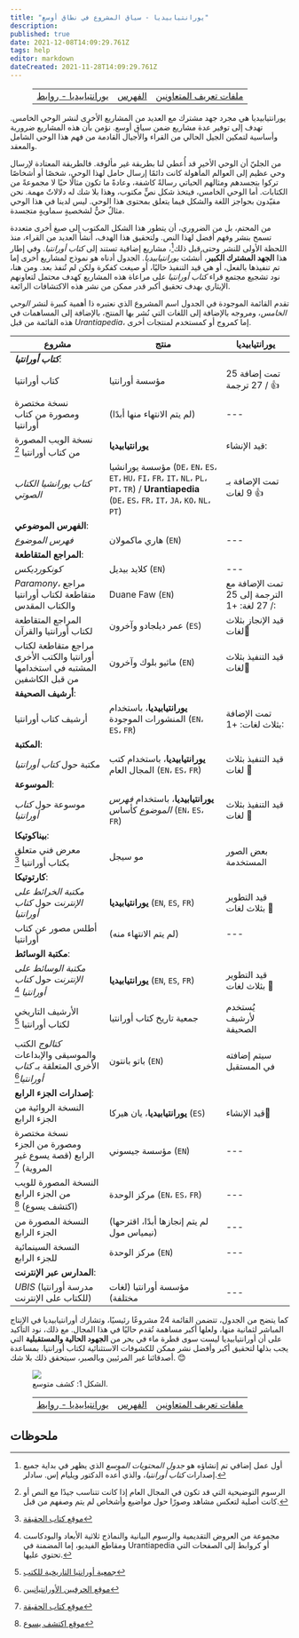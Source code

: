```yaml
---
title: "يورانتيابيديا - سياق المشروع في نطاق أوسع"
description: 
published: true
date: 2021-12-08T14:09:29.761Z
tags: help
editor: markdown
dateCreated: 2021-11-28T14:09:29.761Z
---
```


<figure class="table chapter-navigator">
  <table>
    <tbody>
      <tr>
        <td><a href="/ar/help/links">يورانتيابيديا - روابط</a></td>
        <td><a href="/ar/help">الفهرس</a></td>
        <td><a href="/ar/help/roles">ملفات تعريف المتعاونين</a></td>
      </tr>
    </tbody>
  </table>
</figure>

يورانتيابيديا هي مجرد جهد مشترك مع العديد من المشاريع الأخرى لنشر الوحي الخامس. تهدف إلى توفير عدة مشاريع ضمن سياق أوسع. نؤمن بأن هذه المشاريع ضرورية وأساسية لتمكين الجيل الحالي من القراء والأجيال القادمة من فهم هذا الوحي الشامل والمعقد.

من الجليّ أن الوحي الأخير قد أُعطي لنا بطريقة غير مألوفة. فالطريقة المعتادة لإرسال وحي عظيم إلى العوالم المأهولة كانت دائمًا إرسال حامل لهذا الوحي، شخصًا أو أشخاصًا تركوا بتجسدهم ومثالهم الحياتي رسالةً كاشفة، وعادةً ما تكون مثالًا حيًا لا مجموعةً من الكتابات. أما الوحي الخامس، فيتخذ شكل نصٍّ مكتوب، وهذا بلا شك له دلالاتٌ مهمة. نحن مقيّدون بحواجز اللغة والشكل فيما يتعلق بمحتوى هذا الوحي. ليس لدينا في هذا الوحي مثالٌ حيٌّ لشخصيةٍ سماويةٍ متجسدة.

من المحتم، بل من الضروري، أن يتطور هذا الشكل المكتوب إلى صيغ أخرى متعددة تسمح بنشر وفهم أفضل لهذا النص. ولتحقيق هذا الهدف، أنشأ العديد من القراء، منذ اللحظة الأولى للنشر وحتى قبل ذلك[^1]، مشاريع إضافية تستند إلى _كتاب أورانتيا_. وفي إطار هذا **الجهد المشترك الكبير**، أُنشئت _يورانتيابيديا_. الجدول أدناه هو نموذج لمشاريع أخرى إما تم تنفيذها بالفعل، أو هي قيد التنفيذ حاليًا، أو صيغت كفكرة ولكن لم تُنفذ بعد. ومن هنا، نود تشجيع مجتمع قراء _كتاب أورانتيا_ على مراعاة هذه المشاريع كهدف محتمل لتعاونهم الإيثاري بهدف تحقيق أكبر قدر ممكن من نشر هذه الاكتشافات الرائعة.

تقدم القائمة الموجودة في الجدول اسم المشروع الذي نعتبره ذا أهمية كبيرة لنشر _الوحي الخامس_، ومروجه بالإضافة إلى اللغات التي نُشر بها المنتج، بالإضافة إلى المساهمات في هذه القائمة من قبل _Urantiapedia_، إما كمروج أو كمستخدم لمنتجات أخرى.

مشروع | منتج | يورانتيابيديا
--- | --- | ---
**_كتاب أورانتيا_**: | &nbsp; | &nbsp;
كتاب أورانتيا | مؤسسة أورانتيا | تمت إضافة 25 / 27 ترجمة :+1:
نسخة مختصرة ومصورة من كتاب أورانتيا | (لم يتم الانتهاء منها أبدًا) | ---
نسخة الويب المصورة من كتاب أورانتيا [^2] | **يورانتيابيديا** | قيد الإنشاء:
_كتاب يورانشيا الكتاب الصوتي_ | مؤسسة يورانشيا (`DE`، `EN`، `ES`، `ET`، `HU`، `FI`، `FR`، `IT`، `NL`، `PL`، `PT`، `TR`) / **Urantiapedia** (`DE`، `ES`، `FR`، `IT`، `JA`، `KO`، `NL`، `PT`) | تمت الإضافة بـ 9 لغات :+1:
**الفهرس الموضوعي**: | &nbsp; | &nbsp;
_فهرس الموضوع_ | هاري ماكمولان (`EN`) | ---
**المراجع المتقاطعة**: | &nbsp; | &nbsp;
_كونكورديكس_ | كلايد بيديل (`EN`) | ---
_Paramony_، مراجع متقاطعة لكتاب أورانتيا والكتاب المقدس | Duane Faw (`EN`) | تمت الإضافة مع الترجمة إلى 25 / 27 لغة: +1:
المراجع المتقاطعة لكتاب أورانتيا والقرآن | عمر ديلجادو وآخرون (`ES`) | قيد الإنجاز بثلاث لغات:construction:
مراجع متقاطعة لكتاب أورانتيا والكتب الأخرى المشتبه في استخدامها من قبل الكاشفين | ماثيو بلوك وآخرون (`EN`) | قيد التنفيذ بثلاث لغات:construction:
**أرشيف الصحيفة**: | &nbsp; | &nbsp;
أرشيف كتاب أورانتيا | **يورانتيابيديا**، باستخدام المنشورات الموجودة (`EN`، `ES`، `FR`) | تمت الإضافة بثلاث لغات: +1:
**المكتبة**: | &nbsp; | &nbsp;
مكتبة حول _كتاب أورانتيا_ | **يورانتيابيديا**، باستخدام كتب المجال العام (`EN`، `ES`، `FR`) | قيد التنفيذ بثلاث لغات :construction:
**الموسوعة**: | &nbsp; | &nbsp;
موسوعة حول _كتاب أورانتيا_ | **يورانتيابيديا**، باستخدام _فهرس الموضوع_ كأساس (`EN`، `ES`، `FR`) | قيد التنفيذ بثلاث لغات :construction:
**بيناكوتيكا**: | &nbsp; | &nbsp;
معرض فني متعلق بكتاب أورانتيا [^3] | مو سيجل | بعض الصور المستخدمة
**كارتوتيكا**: | &nbsp; | &nbsp;
_مكتبة الخرائط على الإنترنت_ حول _كتاب أورانتيا_ | **يورانتيابيديا** (`EN`, `ES`, `FR`) | قيد التطوير بثلاث لغات ​​:construction:
أطلس مصور عن كتاب أورانتيا | (لم يتم الانتهاء منه) | ---
**مكتبة الوسائط**: | &nbsp; | &nbsp;
_مكتبة الوسائط على الإنترنت_ حول _كتاب أورانتيا_ [^4] | **يورانتيابيديا** (`EN`, `ES`, `FR`) | قيد التطوير بثلاث لغات ​​:construction:
الأرشيف التاريخي لكتاب أورانتيا [^5] | جمعية تاريخ كتاب أورانتيا | يُستخدم لأرشيف الصحيفة
_كتالوج_ الكتب والموسيقى والإبداعات الأخرى المتعلقة بـ _كتاب أورانتيا_[^6] | باتو بانتون (`EN`) | سيتم إضافته في المستقبل
**إصدارات الجزء الرابع**: | &nbsp; | &nbsp;
النسخة الروائية من الجزء الرابع | **يورانتيابيديا**، يان هيركا (`ES`) | قيد الإنشاء:construction:
نسخة مختصرة ومصورة من الجزء الرابع (قصة يسوع غير المروية) [^7] | مؤسسة جيسوني (`EN`) | ---
النسخة المصورة للويب من الجزء الرابع (اكتشف يسوع) [^8] | مركز الوحدة (`EN`، `ES`، `FR`) | ---
النسخة المصورة من الجزء الرابع | (لم يتم إنجازها أبدًا، اقترحها نيمياس مول) | ---
النسخة السينمائية للجزء الرابع | مركز الوحدة (`EN`) | ---
**المدارس عبر الإنترنت**: | &nbsp; | &nbsp;
_UBIS_ (مدرسة أورانتيا للكتاب على الإنترنت) | مؤسسة أورانتيا (لغات مختلفة) | ---

كما يتضح من الجدول، تتضمن القائمة 24 مشروعًا رئيسيًا، وتشارك أورانتيابيديا في الإنتاج المباشر لثمانية منها، ولعلها أكبر مساهمة تُقدم حاليًا في هذا المجال. مع ذلك، نود التأكيد على أن أورانتيابيديا ليست سوى قطرة ماء في بحر من **الجهود الحالية والمستقبلية** التي يجب بذلها لتحقيق أكبر وأفضل نشر ممكن للكشوفات الاستثنائية لكتاب أورانتيا. بمساعدة أصدقائنا غير المرئيين وبالصبر، سيتحقق ذلك بلا شك. 😊

<figure id="Figure_1" class="image urantiapedia">
<img src="/image/help/Projects_ar.svg">
<figcaption>الشكل 1: كشف متوسع.</figcaption>
</figure>


<figure class="table chapter-navigator">
  <table>
    <tbody>
      <tr>
        <td><a href="/ar/help/links">يورانتيابيديا - روابط</a></td>
        <td><a href="/ar/help">الفهرس</a></td>
        <td><a href="/ar/help/roles">ملفات تعريف المتعاونين</a></td>
      </tr>
    </tbody>
  </table>
</figure>

## ملحوظات

[^1]: أول عمل إضافي تم إنشاؤه هو _جدول المحتويات الموسع_ الذي يظهر في بداية جميع إصدارات _كتاب أورانتيا_، والذي أعده الدكتور ويليام إس. سادلر.

[^2]: الرسوم التوضيحية التي قد تكون في المجال العام إذا كانت تتناسب جيدًا مع النص أو كانت أصلية لتعكس مشاهد وصورًا حول مواضيع وأشخاص لم يتم وصفهم من قبل.

[^3]: [موقع كتاب الحقيقة](https://truthbook.com/truthbook-galleries/)

[^4]: مجموعة من العروض التقديمية والرسوم البيانية والنماذج ثلاثية الأبعاد والبودكاست ومقاطع الفيديو، إما المضمنة في Urantiapedia أو كروابط إلى الصفحات التي تحتوي عليها.

[^5]: [جمعية أورانتيا التاريخية للكتب](https://ubhistory.org/)

[^6]: [موقع الحرفيين الأورانتيانيين](https://urantiaartisans.com/)

[^7]: [موقع كتاب الحقيقة](https://truthbook.com/untold-story-of-jesus/)

[^8]: [موقع اكتشف يسوع](https://discoverjesus.com/)